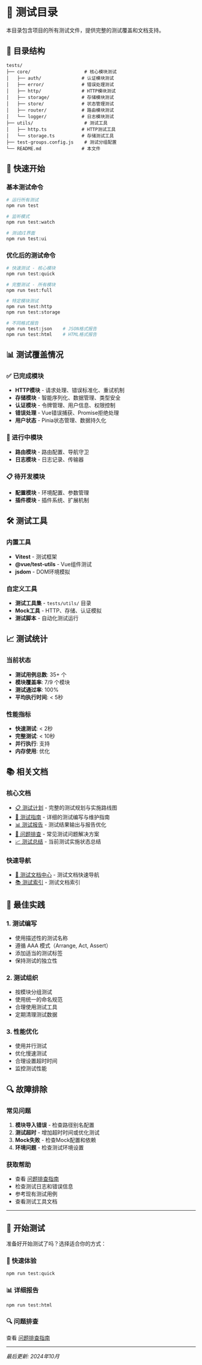 # 🧪 测试目录

本目录包含项目的所有测试文件，提供完整的测试覆盖和文档支持。

## 📁 目录结构

```
tests/
├── core/                    # 核心模块测试
│   ├── auth/               # 认证模块测试
│   ├── error/              # 错误处理测试
│   ├── http/               # HTTP模块测试
│   ├── storage/            # 存储模块测试
│   ├── store/              # 状态管理测试
│   ├── router/             # 路由模块测试
│   └── logger/             # 日志模块测试
├── utils/                   # 测试工具
│   ├── http.ts             # HTTP测试工具
│   └── storage.ts          # 存储测试工具
├── test-groups.config.js    # 测试分组配置
└── README.md               # 本文件
```

## 🚀 快速开始

### 基本测试命令

```bash
# 运行所有测试
npm run test

# 监听模式
npm run test:watch

# 测试UI界面
npm run test:ui
```

### 优化后的测试命令

```bash
# 快速测试 - 核心模块
npm run test:quick

# 完整测试 - 所有模块
npm run test:full

# 特定模块测试
npm run test:http
npm run test:storage

# 不同格式报告
npm run test:json    # JSON格式报告
npm run test:html    # HTML格式报告
```

## 📊 测试覆盖情况

### ✅ 已完成模块
- **HTTP模块** - 请求处理、错误标准化、重试机制
- **存储模块** - 智能序列化、数据管理、类型安全
- **认证模块** - 令牌管理、用户信息、权限控制
- **错误处理** - Vue错误捕获、Promise拒绝处理
- **用户状态** - Pinia状态管理、数据持久化

### 🔄 进行中模块
- **路由模块** - 路由配置、导航守卫
- **日志模块** - 日志记录、传输器

### 📋 待开发模块
- **配置模块** - 环境配置、参数管理
- **插件模块** - 插件系统、扩展机制

## 🛠️ 测试工具

### 内置工具
- **Vitest** - 测试框架
- **@vue/test-utils** - Vue组件测试
- **jsdom** - DOM环境模拟

### 自定义工具
- **测试工具集** - `tests/utils/` 目录
- **Mock工具** - HTTP、存储、认证模拟
- **测试脚本** - 自动化测试运行

## 📈 测试统计

### 当前状态
- **测试用例总数**: 35+ 个
- **模块覆盖率**: 7/9 个模块
- **测试通过率**: 100%
- **平均执行时间**: < 5秒

### 性能指标
- **快速测试**: < 2秒
- **完整测试**: < 10秒
- **并行执行**: 支持
- **内存使用**: 优化

## 📚 相关文档

### 核心文档
- [📋 测试计划](../docs/core/testing-plan.md) - 完整的测试规划与实施路线图
- [📖 测试指南](../docs/core/testing-guide.md) - 详细的测试编写与维护指南
- [📊 测试报告](../docs/core/testing-reports.md) - 测试结果输出与报告优化
- [🔧 问题排查](../docs/core/testing-troubleshooting.md) - 常见测试问题解决方案
- [📈 测试总结](../docs/core/testing-summary.md) - 当前测试实施状态总结

### 快速导航
- [🧪 测试文档中心](../docs/testing.md) - 测试文档快速导航
- [📚 测试索引](../docs/core/testing-index.md) - 测试文档索引

## 🎯 最佳实践

### 1. 测试编写
- 使用描述性的测试名称
- 遵循 AAA 模式（Arrange, Act, Assert）
- 添加适当的测试标签
- 保持测试的独立性

### 2. 测试组织
- 按模块分组测试
- 使用统一的命名规范
- 合理使用测试工具
- 定期清理测试数据

### 3. 性能优化
- 使用并行测试
- 优化慢速测试
- 合理设置超时时间
- 监控测试性能

## 🔍 故障排除

### 常见问题
1. **模块导入错误** - 检查路径别名配置
2. **测试超时** - 增加超时时间或优化测试
3. **Mock失败** - 检查Mock配置和依赖
4. **环境问题** - 检查测试环境设置

### 获取帮助
- 查看 [问题排查指南](../docs/core/testing-troubleshooting.md)
- 检查测试日志和错误信息
- 参考现有测试用例
- 查看测试工具文档

---

## 🎉 开始测试

准备好开始测试了吗？选择适合你的方式：

### 🚀 快速体验
```bash
npm run test:quick
```

### 📊 详细报告
```bash
npm run test:html
```

### 🔍 问题排查
查看 [问题排查指南](../docs/core/testing-troubleshooting.md)

---

*最后更新: 2024年10月*